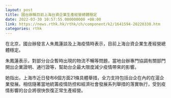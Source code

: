 ```yaml
---
layout: post
title: 國台辦稱目前上海台資企業生產經營總體穩定
date: 2022-03-30 10:57:55.000000000 +08:00
link: https://news.rthk.hk/rthk/ch/component/k2/1641594-20220330.htm
categories: rthk
---
```


在北京，國台辦發言人朱鳳蓮談及上海疫情時表示，目前上海台資企業生產經營總體穩定。

朱鳳蓮表示，對部分台企暫時出現的物流不暢等問題，當地台辦專門協調有關部門開出企業證明、通行證等，幫助台企最大限度減少疫情帶來的影響。

她指出，上海市近日發布6個方面21條具體舉措，全力支持包括台企在內的在滬企業發展。相信隨著當地統籌疫情防控和經濟社會發展系列舉措的落實執行，受到疫情影響的台企將很快恢復正常生產經營。
